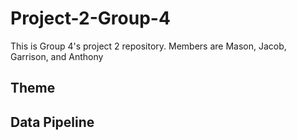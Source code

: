 # Project-2-Group-4
This is Group 4's project 2 repository.  Members are Mason, Jacob, Garrison, and Anthony

## Theme


## Data Pipeline



